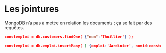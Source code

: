 # **Les jointures**
MongoDB n’a pas à mettre en relation les documents ; ça se fait par des requêtes.  
```json
constemploi = db.customers.findOne( {"nom":'Thuillier'} );

constemploi = db.emploi.insertMany( [ {emploi:'Jardinier', nomid:constemploi._id} ] );
```